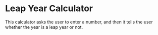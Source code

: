 # Leap Year Calculator

This calculator asks the user to enter a number, and then it tells the user whether the year is a leap year or not.
